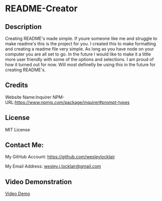 
# README-Creator
## Description
Creating README's made simple. If youre someone like me and struggle to make readme's this is the project for you. I created this to make formatting and creating a readme file very simple. As long as you have node on your computer you are all set to go. In the future I would like to make it a little more user friendly with some of the options and selections. I am proud of how it turned out for now. Will most definetly be using this in the future for creating README's. 
## Credits
Website Name:Inquirer NPM-
URL:https://www.npmjs.com/package/inquirer#prompt-types

## License
MIT License
## Contact Me:
My GitHub Account:
https://github.com/wesleylocklair

My Email Address:
wesley.j.locklair@gmail.com

## Video Demonstration

[Video Demo](<../../../../Downloads/Untitled_ Jul 7, 2024 3_15 PM.webm>)
